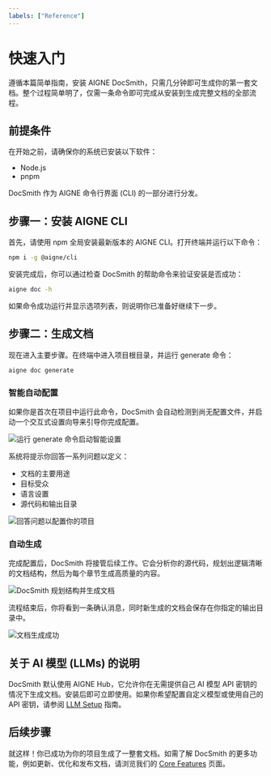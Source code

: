 ```yaml
---
labels: ["Reference"]
---
```


# 快速入门

遵循本篇简单指南，安装 AIGNE DocSmith，只需几分钟即可生成你的第一套文档。整个过程简单明了，仅需一条命令即可完成从安装到生成完整文档的全部流程。

## 前提条件

在开始之前，请确保你的系统已安装以下软件：

- Node.js
- pnpm

DocSmith 作为 AIGNE 命令行界面 (CLI) 的一部分进行分发。

## 步骤一：安装 AIGNE CLI

首先，请使用 npm 全局安装最新版本的 AIGNE CLI。打开终端并运行以下命令：

```bash
npm i -g @aigne/cli
```

安装完成后，你可以通过检查 DocSmith 的帮助命令来验证安装是否成功：

```bash
aigne doc -h
```

如果命令成功运行并显示选项列表，则说明你已准备好继续下一步。

## 步骤二：生成文档

现在进入主要步骤。在终端中进入项目根目录，并运行 generate 命令：

```bash
aigne doc generate
```

### 智能自动配置

如果你是首次在项目中运行此命令，DocSmith 会自动检测到尚无配置文件，并启动一个交互式设置向导来引导你完成配置。

![运行 generate 命令启动智能设置](https://docsmith.aigne.io/image-bin/uploads/0c45a32667c5250e54194a61d9495965.png)

系统将提示你回答一系列问题以定义：

- 文档的主要用途
- 目标受众
- 语言设置
- 源代码和输出目录

![回答问题以配置你的项目](https://docsmith.aigne.io/image-bin/uploads/fbedbfa256036ad6375a6c18047a75ad.png)

### 自动生成

完成配置后，DocSmith 将接管后续工作。它会分析你的源代码，规划出逻辑清晰的文档结构，然后为每个章节生成高质量的内容。

![DocSmith 规划结构并生成文档](https://docsmith.aigne.io/image-bin/uploads/d0766c19380a02eb8a6f8ce86a838849.png)

流程结束后，你将看到一条确认消息，同时新生成的文档会保存在你指定的输出目录中。

![文档生成成功](https://docsmith.aigne.io/image-bin/uploads/0967443611408ad9d0042793d590b8fd.png)

## 关于 AI 模型 (LLMs) 的说明

DocSmith 默认使用 AIGNE Hub，它允许你在无需提供自己 AI 模型 API 密钥的情况下生成文档。安装后即可立即使用。如果你希望配置自定义模型或使用自己的 API 密钥，请参阅 [LLM Setup](./configuration-llm-setup.md) 指南。

## 后续步骤

就这样！你已成功为你的项目生成了一整套文档。如需了解 DocSmith 的更多功能，例如更新、优化和发布文档，请浏览我们的 [Core Features](./features.md) 页面。